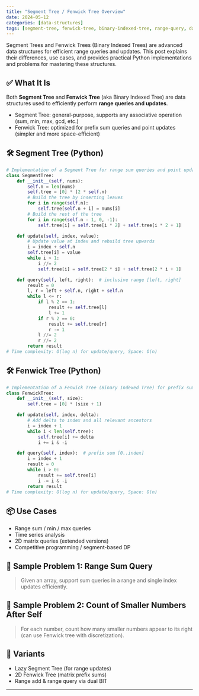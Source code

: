 ```yaml
---
title: "Segment Tree / Fenwick Tree Overview"
date: 2024-05-12
categories: [data-structures]
tags: [segment-tree, fenwick-tree, binary-indexed-tree, range-query, data-structures, algorithms, python, coding-interview, leetcode, tutorial, guide, programming, prefix-sum, time-series, competitive-programming, problem-solving, big-o, time-complexity, range-update, lazy-propagation]
---
```


Segment Trees and Fenwick Trees (Binary Indexed Trees) are advanced data structures for efficient range queries and updates. This post explains their differences, use cases, and provides practical Python implementations and problems for mastering these structures.

## ✅ What It Is

Both **Segment Tree** and **Fenwick Tree** (aka Binary Indexed Tree) are data structures used to efficiently perform **range queries and updates**.

- Segment Tree: general-purpose, supports any associative operation (sum, min, max, gcd, etc.)
- Fenwick Tree: optimized for prefix sum queries and point updates (simpler and more space-efficient)

## 🛠️ Segment Tree (Python)

```python
# Implementation of a Segment Tree for range sum queries and point updates
class SegmentTree:
    def __init__(self, nums):
        self.n = len(nums)
        self.tree = [0] * (2 * self.n)
        # Build the tree by inserting leaves
        for i in range(self.n):
            self.tree[self.n + i] = nums[i]
        # Build the rest of the tree
        for i in range(self.n - 1, 0, -1):
            self.tree[i] = self.tree[i * 2] + self.tree[i * 2 + 1]

    def update(self, index, value):
        # Update value at index and rebuild tree upwards
        i = index + self.n
        self.tree[i] = value
        while i > 1:
            i //= 2
            self.tree[i] = self.tree[2 * i] + self.tree[2 * i + 1]

    def query(self, left, right):  # inclusive range [left, right]
        result = 0
        l, r = left + self.n, right + self.n
        while l <= r:
            if l % 2 == 1:
                result += self.tree[l]
                l += 1
            if r % 2 == 0:
                result += self.tree[r]
                r -= 1
            l //= 2
            r //= 2
        return result
# Time complexity: O(log n) for update/query, Space: O(n)
```

## 🛠️ Fenwick Tree (Python)

```python
# Implementation of a Fenwick Tree (Binary Indexed Tree) for prefix sums
class FenwickTree:
    def __init__(self, size):
        self.tree = [0] * (size + 1)

    def update(self, index, delta):
        # Add delta to index and all relevant ancestors
        i = index + 1
        while i < len(self.tree):
            self.tree[i] += delta
            i += i & -i

    def query(self, index):  # prefix sum [0..index]
        i = index + 1
        result = 0
        while i > 0:
            result += self.tree[i]
            i -= i & -i
        return result
# Time complexity: O(log n) for update/query, Space: O(n)
```

## 📦 Use Cases

- Range sum / min / max queries
- Time series analysis
- 2D matrix queries (extended versions)
- Competitive programming / segment-based DP

## 📘 Sample Problem 1: Range Sum Query

> Given an array, support sum queries in a range and single index updates efficiently.

## 📘 Sample Problem 2: Count of Smaller Numbers After Self

> For each number, count how many smaller numbers appear to its right (can use Fenwick tree with discretization).

## 🔁 Variants

- Lazy Segment Tree (for range updates)
- 2D Fenwick Tree (matrix prefix sums)
- Range add & range query via dual BIT

---

